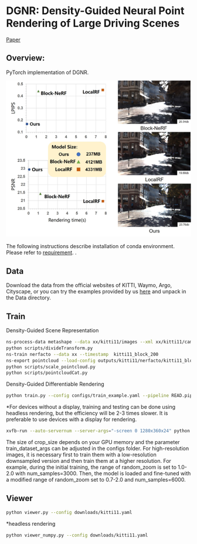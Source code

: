# DGNR: Density-Guided Neural Point Rendering of Large Driving Scenes
 [Paper](https://arxiv.org/abs/2311.16664)  
## Overview: 

PyTorch implementation of DGNR.

<img src="./images/main.jpg" width="600px">

<!---
%![contents](./images/main.jpg)
-->
The following instructions describe installation of conda environment.  Please refer to [requirement](https://github.com/JOP-Lee/DGNR-Rendering/blob/main/requirement.sh).
.
## Data
Download the data from the official websites of KITTI, Waymo, Argo, Cityscape, or you can try the examples provided by us [here](https://zenodo.org/records/11424867) and unpack in the Data directory.



## Train
Density-Guided Scene Representation
```bash
ns-process-data metashape --data xx/kitti11/images --xml xx/kitti11/camera.xml --output-dir xx  
python scripts/divideTransform.py
ns-train nerfacto --data xx --timestamp  kitti11_block_200
ns-export pointcloud --load-config outputs/kitti11/nerfacto/kitti11_block_200/config.yml --output-dir  outputs/kitti11/nerfacto/kitti11_block_200/
python scripts/scale_pointcloud.py
python scripts/pointcloudCat.py
```
Density-Guided Differentiable Rendering
```bash
python train.py --config configs/train_example.yaml --pipeline READ.pipelines.ogl.TexturePipeline --crop_size 256x256
```

*For devices without a display, training and testing can be done using headless rendering, but the efficiency will be 2-3 times slower. It is preferable to use devices with a display for rendering.

```bash
xvfb-run --auto-servernum --server-args="-screen 0 1280x360x24" python train.py --config configs/train_example.yaml --pipeline READ.pipelines.ogl.TexturePipeline --crop_size 256x256
```

The size of crop_size depends on your GPU memory and the parameter train_dataset_args can be adjusted in the configs folder. 
For high-resolution images, it is necessary first to train them with a low-resolution downsampled version and then train them at a higher resolution. For example, during the initial training, the range of random_zoom is set to 1.0-2.0 with num_samples=3000. Then, the model is loaded and fine-tuned with a modified range of random_zoom set to 0.7-2.0 and num_samples=6000.



## Viewer

```bash
python viewer.py --config downloads/kitti11.yaml
```
*headless rendering
```bash
python viewer_numpy.py --config downloads/kitti11.yaml
```
